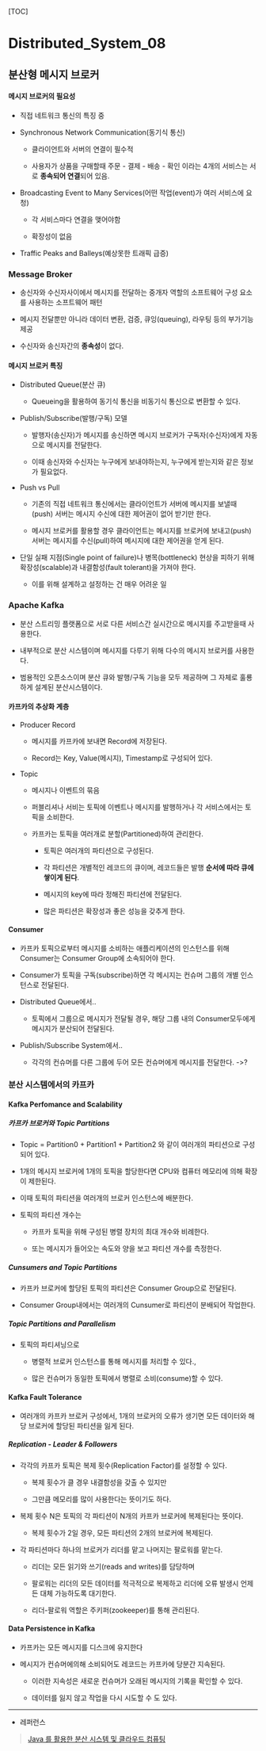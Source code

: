 [TOC]

# Distributed_System_08

## 분산형 메시지 브로커

#### 메시지 브로커의 필요성

- 직접 네트워크 통신의 특징 중

- Synchronous Network Communication(동기식 통신)
  
  - 클라이언트와 서버의 연결이 필수적
  
  - 사용자가 상품을 구매할때 주문 - 결제 - 배송 - 확인 이라는 4개의 서비스는 서로 **종속되어 연결**되어 있음. 

- Broadcasting Event to Many Services(어떤 작업(event)가 여러 서비스에 요청)
  
  - 각 서비스마다 연결을 맺어야함
  
  - 확장성이 없음

- Traffic Peaks and Balleys(예상못한 트래픽 급증)

### Message Broker

- 송신자와 수신자사이에서 메시지를 전달하는 중개자 역할의 소프트웨어 구성 요소를 사용하는 소프트웨어 패턴

- 메시지 전달뿐만 아니라 데이터 변환, 검증, 큐잉(queuing), 라우팅 등의 부가기능 제공

- 수신자와 송신자간의 **종속성**이 없다.

#### 메시지 브로커 특징

- Distributed Queue(분산 큐)
  
  - Queueing을 활용하여 동기식 통신을 비동기식 통신으로 변환할 수 있다.

- Publish/Subscribe(발행/구독) 모델
  
  - 발행자(송신자)가 메시지를 송신하면 메시지 브로커가 구독자(수신자)에게 자동으로 메시지를 전달한다.
  
  - 이때 송신자와 수신자는 누구에게 보내야하는지, 누구에게 받는지와 같은 정보가 필요없다.

- Push vs Pull
  
  - 기존의 직접 네트워크 통신에서는 클라이언트가 서버에 메시지를 보낼때(push) 서버는 메시지 수신에 대한 제어권이 없어 받기만 한다.
  
  - 메시지 브로커를 활용할 경우 클라이언트는 메시지를 브로커에 보내고(push) 서버는 메시지를 수신(pull)하여 메시지에 대한 제어권을 얻게 된다.

- 단일 실패 지점(Single point of failure)나 병목(bottleneck) 현상을 피하기 위해 확장성(scalable)과 내결함성(fault tolerant)을 가져야 한다.
  
  - 이를 위해 설계하고 설정하는 건 매우 어려운 일

### Apache Kafka

- 분산 스트리밍 플랫폼으로 서로 다른 서비스간 실시간으로 메시지를 주고받을때 사용한다.

- 내부적으로 분산 시스템이며 메시지를 다루기 위해 다수의 메시지 브로커를 사용한다.

- 범용적인 오픈소스이며 분산 큐와 발행/구독 기능을 모두 제공하며 그 자체로 훌룡하게 설계된 분산시스템이다.

#### 카프카의 추상화 계층

- Producer Record
  
  - 메시지를 카프카에 보내면 Record에 저장된다.
  
  -  Record는 Key, Value(메시지), Timestamp로 구성되어 있다.

- Topic 
  
  - 메시지나 이벤트의 묶음
  
  - 퍼블리셔나 서비는 토픽에 이벤트나 메시지를 발행하거나 각 서비스에서는 토픽을 소비한다.
  
  - 카프카는 토픽을 여러개로 분할(Partitioned)하여 관리한다.
    
    - 토픽은 여러개의 파티션으로 구성된다.
    
    - 각 파티션은 개별적인 레코드의 큐이며, 레코드들은 발행 **순서에 따라 큐에 쌓이게 된다**.
    
    - 메시지의 key에 따라 정해진 파티션에 전달된다.
    
    - 많은 파티션은 확장성과 좋은 성능을 갖추게 한다.

#### Consumer

- 카프카 토픽으로부터 메시지를 소비하는 애플리케이션의 인스턴스를 위해 Consumer는 Consumer Group에 소속되어야 한다.

- Consumer가 토픽을 구독(subscribe)하면 각 메시지는 컨슈머 그룹의 개별 인스턴스로 전달된다.

- Distributed Queue에서..
  
  - 토픽에서 그룹으로 메시지가 전달될 경우, 해당 그룹 내의 Consumer모두에게 메시지가 분산되어 전달된다.

- Publish/Subscribe System에서..
  
  - 각각의 컨슈머를 다른 그룹에 두어 모든 컨슈머에게 메시지를 전달한다. ->?

### 분산 시스템에서의 카프카

#### Kafka Perfomance and Scalability

##### 카프카 브로커와 Topic Partitions

- Topic = Partition0 + Partition1 + Partition2 와 같이 여러개의 파티션으로 구성되어 있다.

- 1개의 메시지 브로커에 1개의 토픽을 할당한다면 CPU와 컴퓨터 메모리에 의해 확장이 제한된다.

- 이때 토픽의 파티션을 여러개의 브로커 인스턴스에 배분한다.

- 토픽의 파티션 개수는 
  
  - 카프카 토픽을 위해 구성된 병렬 장치의 최대 개수와 비례한다.
  
  - 또는 메시지가 들어오는 속도와 양을 보고 파티션 개수를 측정한다.

##### Cunsumers and Topic Partitions

- 카프카 브로커에 할당된 토픽의 파티션은 Consumer Group으로 전달된다.

- Consumer Group내에서는 여러개의 Cunsumer로 파티션이 분배되어 작업한다.

##### Topic Partitions and Parallelism

- 토픽의 파티셔닝으로
  
  - 병렬적 브로커 인스턴스를 통해 메시지를 처리할 수 있다.,
  
  - 많은 컨슈머가 동일한 토픽에서 병렬로 소비(consume)할 수 있다.

#### Kafka Fault Tolerance

- 여러개의 카프카 브로커 구성에서, 1개의 브로커의 오류가 생기면 모든 데이터와 해당 브로커에 할당된 파티션을 잃게 된다.

##### Replication - Leader & Followers

- 각각의 카프카 토픽은 복제 횟수(Replication Factor)를 설정할 수 있다.
  
  - 복제 횟수가 클 경우 내결함성을 갖출 수 있지만
  
  - 그만큼 메모리를 많이 사용한다는 뜻이기도 하다.

- 복제 횟수 N은 토픽의 각 파티션이 N개의 카프카 브로커에 복제된다는 뜻이다.
  
  - 복제 횟수가 2일 경우, 모든 파티션의 2개의 브로커에 복제된다.

- 각 파티션마다 하나의 브로커가 리더를 맡고 나머지는 팔로워를 맡는다.
  
  - 리더는 모든 읽기와 쓰기(reads and writes)를 담당하며
  
  - 팔로워는 리더의 모든 데이터를 적극적으로 복제하고 리더에 오류 발생시 언제든 대체 가능하도록 대기한다.
  
  - 리더-팔로워 역할은 주키퍼(zookeeper)를 통해 관리된다.

#### Data Persistence in Kafka

- 카프카는 모든 메시지를 디스크에 유지한다

- 메시지가 컨슈머에의해 소비되어도 레코드는 카프카에 당분간 지속된다.
  
  - 이러한 지속성은 새로운 컨슈머가 오래된 메시지의 기록을 확인할 수 있다.
  
  - 데이터를 잃지 않고 작업을 다시 시도할 수 도 있다.

---

- 레퍼런스

> [Java 를 활용한 분산 시스템 및 클라우드 컴퓨팅](https://www.udemy.com/course/java-distributed-system/)
